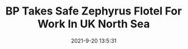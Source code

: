 ---
"title": "BP Takes Safe Zephyrus Flotel For Work In UK North Sea"
"date": "2021-9-20 13:5:31"
"feed_name": "RIGZONE"
"feed_website": "http://www.rigzone.com/"
"feed_rss": "http://www.rigzone.com/news/rss/rigzone_latest.aspx"
"link": "https://www.rigzone.com/news/bp_takes_safe_zephyrus_flotel_for_work_in_uk_north_sea-20-sep-2021-166468-article/?rss=true"
"file": "_posts/2021-1-1-782ffaa660c57ff9aa001818ae83b20b93bba864.md"
"accident": "0"
"drilling": "0"
"dead": "0"
"injured": "0"
---